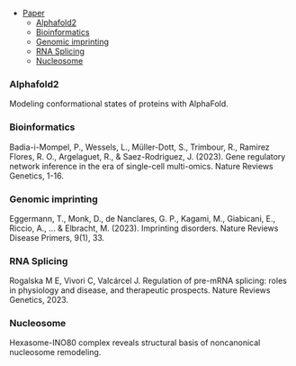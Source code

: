 - [Paper](#paper)
    + [Alphafold2](#alphafold2)
    + [Bioinformatics](#bioinformatics)
    + [Genomic imprinting](#genomic-imprinting)
    + [RNA Splicing](#rna-splicing)
    + [Nucleosome](#nucleosome)

### Alphafold2

Modeling conformational states of proteins with AlphaFold.

### Bioinformatics
Badia-i-Mompel, P., Wessels, L., Müller-Dott, S., Trimbour, R., Ramirez Flores, R. O., Argelaguet, R., & Saez-Rodriguez, J. (2023). Gene regulatory network inference in the era of single-cell multi-omics. Nature Reviews Genetics, 1-16.

### Genomic imprinting
Eggermann, T., Monk, D., de Nanclares, G. P., Kagami, M., Giabicani, E., Riccio, A., ... & Elbracht, M. (2023). Imprinting disorders. Nature Reviews Disease Primers, 9(1), 33.

### RNA Splicing

Rogalska M E, Vivori C, Valcárcel J. Regulation of pre-mRNA splicing: roles in physiology and disease, and therapeutic prospects. Nature Reviews Genetics, 2023.

### Nucleosome

Hexasome-INO80 complex reveals structural basis of noncanonical nucleosome remodeling.
